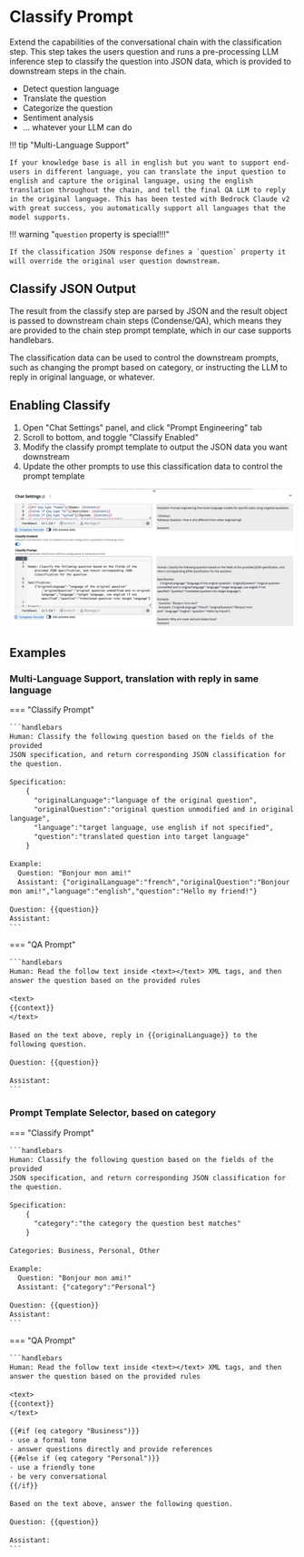 # Classify Prompt

Extend the capabilities of the conversational chain with the classification step. This step takes the users question and runs a pre-processing LLM inference step to classify the question into JSON data, which is provided to downstream steps in the chain.

- Detect question language
- Translate the question
- Categorize the question
- Sentiment analysis
- ... whatever your LLM can do

!!! tip "Multi-Language Support"

    If your knowledge base is all in english but you want to support end-users in different language, you can translate the input question to english and capture the original language, using the english translation throughout the chain, and tell the final QA LLM to reply in the original language. This has been tested with Bedrock Claude v2 with great success, you automatically support all languages that the model supports.

!!! warning "`question` property is special!!!"

    If the classification JSON response defines a `question` property it will override the original user question downstream.

## Classify JSON Output

The result from the classify step are parsed by JSON and the result object is passed to downstream chain steps (Condense/QA), which means they are provided to the chain step prompt template, which in our case supports handlebars.

The classification data can be used to control the downstream prompts, such as changing the prompt based on category, or instructing the LLM to reply in original language, or whatever.

## Enabling Classify

1. Open "Chat Settings" panel, and click "Prompt Engineering" tab
2. Scroll to bottom, and toggle "Classify Enabled"
3. Modify the classify prompt template to output the JSON data you want downstream
4. Update the other prompts to use this classification data to control the prompt template

![Classify Settings](image.png)

## Examples

### Multi-Language Support, translation with reply in same language

=== "Classify Prompt"

    ```handlebars
    Human: Classify the following question based on the fields of the provided
    JSON specification, and return corresponding JSON classification for the question.

    Specification:
        {
          "originalLanguage":"language of the original question",
          "originalQuestion":"original question unmodified and in original language",
          "language":"target language, use english if not specified",
          "question":"translated question into target language"
        }

    Example:
      Question: "Bonjour mon ami!"
      Assistant: {"originalLanguage":"french","originalQuestion":"Bonjour mon ami!","language":"english","question":"Hello my friend!"}

    Question: {{question}}
    Assistant:
    ```

=== "QA Prompt"

    ```handlebars
    Human: Read the follow text inside <text></text> XML tags, and then answer the question based on the provided rules

    <text>
    {{context}}
    </text>

    Based on the text above, reply in {{originalLanguage}} to the following question.

    Question: {{question}}

    Assistant:
    ```

### Prompt Template Selector, based on category

=== "Classify Prompt"

    ```handlebars
    Human: Classify the following question based on the fields of the provided
    JSON specification, and return corresponding JSON classification for the question.

    Specification:
        {
          "category":"the category the question best matches"
        }

    Categories: Business, Personal, Other

    Example:
      Question: "Bonjour mon ami!"
      Assistant: {"category":"Personal"}

    Question: {{question}}
    Assistant:
    ```

=== "QA Prompt"

    ```handlebars
    Human: Read the follow text inside <text></text> XML tags, and then answer the question based on the provided rules

    <text>
    {{context}}
    </text>

    {{#if (eq category "Business")}}
    - use a formal tone
    - answer questions directly and provide references
    {{#else if (eq category "Personal")}}
    - use a friendly tone
    - be very conversational
    {{/if}}

    Based on the text above, answer the following question.

    Question: {{question}}

    Assistant:
    ```
